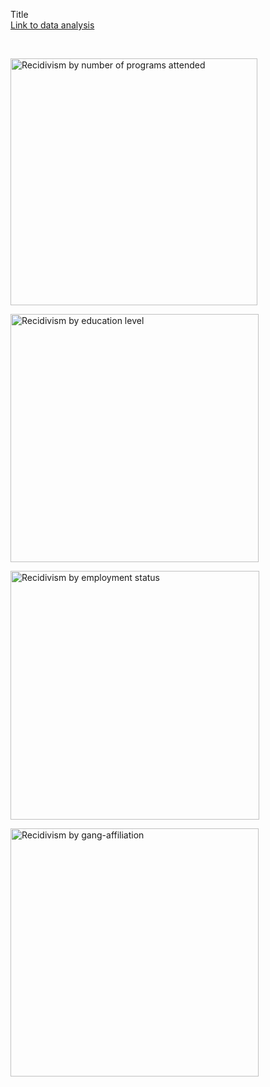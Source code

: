 Title
<br>
[Link to data analysis](https://github.com/marseguram/J296-Final-Project-Mar-Segura/blob/main/README.md)

<br>

[<img width="395" alt="Recidivism by number of programs attended" src="https://user-images.githubusercontent.com/99926488/166576804-0832730d-e90e-46a9-b9bd-5f68cebc26fa.png">](https://public.flourish.studio/visualisation/9695607/)

[<img width="397" alt="Recidivism by education level" src="https://user-images.githubusercontent.com/99926488/166577085-2165e5fb-4063-4ce3-8efe-5abb0d8ffa5a.png">](https://public.flourish.studio/visualisation/9785020/)

[<img width="398" alt="Recidivism by employment status" src="https://user-images.githubusercontent.com/99926488/166577736-3338d2f3-3560-4eba-9433-5476b75e4b53.png">](https://public.flourish.studio/visualisation/9785109/)


[<img width="397" alt="Recidivism by gang-affiliation" src="https://user-images.githubusercontent.com/99926488/166577792-e56c8d6e-10d7-402e-a00f-f7db36c3e7f3.png">](https://public.flourish.studio/visualisation/9785152/)
